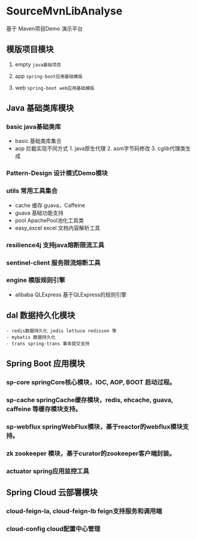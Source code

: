 # SourceMvnLibAnalyse
基于 Maven项目Demo 演示平台

## 模版项目模块

1. empty ```java基础项目```
    
2. app ```spring-boot应用基础模版```
    
3. web ```spring-boot web应用基础模版```



## Java 基础类库模块

### basic java基础类库
  - basic 基础类库集合 
  - aop 拦截实现不同方式 1. java原生代理 2. asm字节码修改 3. cglib代理类生成

### Pattern-Design 设计模式Demo模块

### utils 常用工具集合
  - cache 缓存 guava，Caffeine
  - guava 基础功能支持
  - pool ApachePool池化工具类
  - easy_excel excel 文档内容解析工具

### resilience4j 支持java熔断限流工具

### sentinel-client 服务限流熔断工具

### engine 模版规则引擎
  - alibaba QLExpress 基于QLExpress的规则引擎


## dal 数据持久化模块
    - redis数据持久化 jedis lettuce redisson 等
    - mybatis 数据持久化
    - trans spring-trans 事务提交支持


## Spring Boot 应用模块

### sp-core springCore核心模块，IOC, AOP, BOOT 启动过程。

### sp-cache springCache缓存模块，redis, ehcache, guava, caffeine 等缓存模块支持。

### sp-webflux springWebFlux模块，基于reactor的webflux模块支持。

### zk zookeeper 模块，基于curator的zookeeper客户端封装。

### actuator spring应用监控工具



## Spring Cloud 云部署模块

### cloud-feign-la, cloud-feign-lb feign支持服务和调用端

### cloud-config cloud配置中心管理
